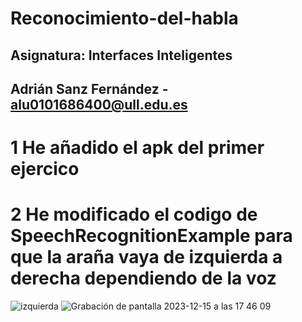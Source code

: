# Reconocimiento-del-habla
## Asignatura: Interfaces Inteligentes
## Adrián Sanz Fernández - alu0101686400@ull.edu.es

# 1 He añadido el apk del primer ejercico


# 2 He modificado el codigo de SpeechRecognitionExample para que la araña vaya de izquierda a derecha dependiendo de la voz
![izquierda](https://github.com/adriansanzzzz/Reconocimiento-del-habla/assets/74414073/e4a2e5f9-9a18-4f68-ab31-cd1604d3124f)
![Grabación de pantalla 2023-12-15 a las 17 46 09](https://github.com/adriansanzzzz/Reconocimiento-del-habla/assets/74414073/65093b60-3a52-4a08-86fc-8a3b74d42710)
